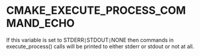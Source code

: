   

# CMAKE_EXECUTE_PROCESS_COMMAND_ECHO  
If this variable is set to STDERR``|``STDOUT``|``NONE then commands in
execute_process() calls will be printed to either stderr or stdout
or not at all.  

